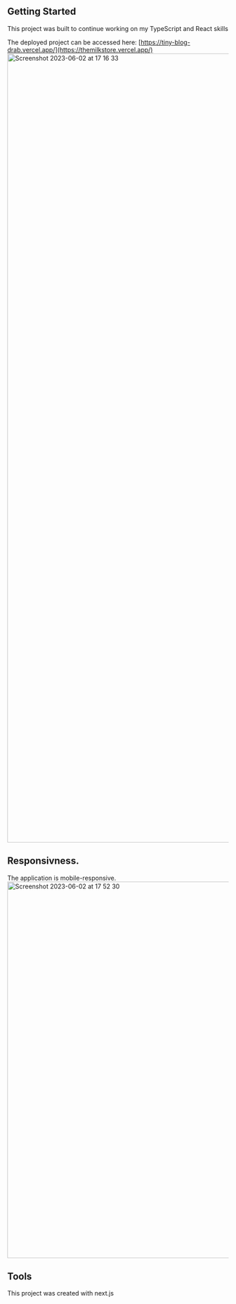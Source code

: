 ## Getting Started

This project was built to continue working on my TypeScript and React skills

The deployed project can be accessed here: [https://tiny-blog-drab.vercel.app/](https://themilkstore.vercel.app/)
<img width="1792" alt="Screenshot 2023-06-02 at 17 16 33" src="https://github.com/luisw90/theMilkStore-frontend/assets/116962905/de7708ae-9c53-44fb-af51-f9ed60256d4d">


## Responsivness.

The application is mobile-responsive.
<img width="855" alt="Screenshot 2023-06-02 at 17 52 30" src="https://github.com/luisw90/theMilkStore-frontend/assets/116962905/da252880-1bfb-4ca3-ba9b-1599937bf2fc">


## Tools

This project was created with next.js
